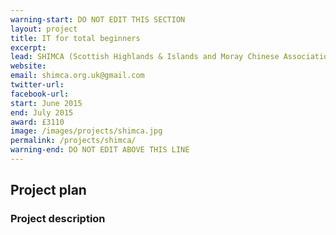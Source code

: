 ```yaml
---
warning-start: DO NOT EDIT THIS SECTION
layout: project
title: IT for total beginners
excerpt: 
lead: SHIMCA (Scottish Highlands & Islands and Moray Chinese Association)
website: 
email: shimca.org.uk@gmail.com 
twitter-url: 
facebook-url: 
start: June 2015
end: July 2015
award: £3110 
image: /images/projects/shimca.jpg
permalink: /projects/shimca/
warning-end: DO NOT EDIT ABOVE THIS LINE
---
```


## Project plan

### Project description
